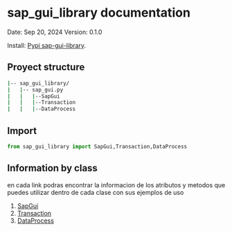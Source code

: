# sap_gui_library documentation

Date: Sep 20, 2024 Version: 0.1.0

Install: [Pypi sap-gui-library](https://pypi.org/project/sap-gui-library/#description).

## Proyect structure
```bash
|-- sap_gui_library/
|   |-- sap_gui.py
|   |   |--SapGui
|   |   |--Transaction
|   |   |--DataProcess
```

## Import

```python
from sap_gui_library import SapGui,Transaction,DataProcess
```

## Information by class

en cada link podras encontrar la informacion de los atributos y metodos que puedes utilizar dentro de cada clase con sus ejemplos de uso

1. [SapGui](sapgui.md)
2. [Transaction](transaction.md)
3. [DataProcess](dataProcess.md)